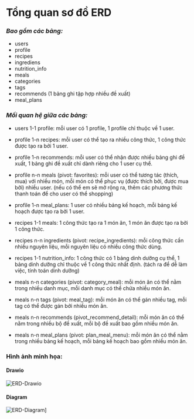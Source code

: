 # Tổng quan sơ đồ ERD

### *Bao gồm các bảng:*
- users
- profile
- recipes
- ingrediens
- nutrition_info
- meals
- categories
- tags
- recommends (1 bảng ghi tập hợp nhiều đề xuất)
- meal_plans

### *Mối quan hệ giữa các bảng:*

- users 1-1 profile: mỗi user có 1 profile, 1 profile chỉ thuộc về 1 user.
  
- profile 1-n recipes: mỗi user có thể tạo ra nhiều công thức, 1 công thức được tạo ra bởi 1 user.

- profile 1-n recommends: mỗi user có thể nhận được nhiều bảng ghi đề xuất, 1 bảng ghi đề xuất chỉ dành riêng cho 1 user cụ thể.

- profile n-n meals (pivot: favorites): mỗi user có thể tương tác (thích, mua) với nhiều món, mỗi món có thể phục vụ (được thích bởi, được mua bởi) nhiều user. (nếu có thể em sẽ mở rộng ra, thêm các phương thức thanh toán để cho user có thể shopping)

- profile 1-n meal_plans: 1 user có nhiều bảng kế hoạch, mỗi bảng kế hoạch được tạo ra bởi 1 user.

- recipes 1-1 meals: 1 công thức tạo ra 1 món ăn, 1 món ăn được tạo ra bởi 1 công thức.

- recipes n-n ingredients (pivot: recipe_ingredients): mỗi công thức cần nhiều nguyên liệu, mỗi nguyên liệu có nhiều công thức dùng.

- recipes 1-1 nutrition_info: 1 công thức có 1 bảng dinh dưỡng cụ thể, 1 bảng dinh dưỡng chỉ thuộc về 1 công thức nhất định. (tách ra để dễ làm việc, tính toán dinh dưỡng)

- meals n-n categories (pivot: category_meal): mỗi món ăn có thể nằm trong nhiều danh mục, mỗi danh mục có thể chứa nhiều món ăn.

- meals n-n tags (pivot: meal_tag): mỗi món ăn có thể gán nhiều tag, mỗi tag có thể được gán bởi nhiều món ăn.

- meals n-n recommends (pivot_recommend_detail): mỗi món ăn có thể nằm trong nhiều bộ đề xuất, mỗi bộ đề xuất bao gồm nhiều món ăn.

- meals n-n meal_plans (pivot: plan_meal_menu): mỗi món ăn có thể nằm trong nhiều bảng kế hoạch, mỗi bảng kế hoạch bao gồm nhiều món ăn.

### Hình ảnh minh họa:

#### **Drawio**
![ERD-Drawio](./erd.png)

#### **Diagram**
![ERD-Diagram](./diagram.png)]
